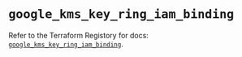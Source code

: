 # `google_kms_key_ring_iam_binding`

Refer to the Terraform Registory for docs: [`google_kms_key_ring_iam_binding`](https://www.terraform.io/docs/providers/google/r/kms_key_ring_iam_binding).
